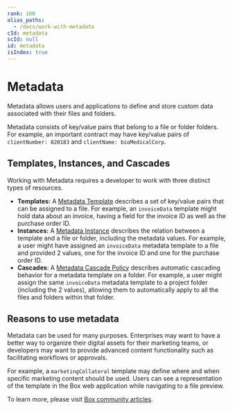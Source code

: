 ```yaml
---
rank: 160
alias_paths:
  - /docs/work-with-metadata
cId: metadata
scId: null
id: metadata
isIndex: true
---
```


# Metadata

Metadata allows users and applications to define and store custom data
associated with their files and folders.

Metadata consists of key/value pairs that belong to a file or folder folders.
For example, an important contract may have key/value pairs of
`clientNumber: 820183` and `clientName: bioMedicalCorp`.

## Templates, Instances, and Cascades

Working with Metadata requires a developer to work with three
distinct types of resources.

* **Templates:**  A [Metadata Template][template] describes a set of key/value
  pairs that can be assigned to a file. For example, an `invoiceData` template
  might hold data about an invoice, having a field for the invoice ID as well as
  the purchase order ID.
* **Instances:** A [Metadata Instance][instance] describes the relation between
  a template and a file or folder, including the metadata values. For example, a
  user might have assigned an `invoiceData` metadata template to a file and
  provided 2 values, one for the invoice ID and one for the purchase order ID.
* **Cascades**: A [Metadata Cascade Policy][cascade] describes automatic
  cascading behavior for a metadata template on a folder. For example, a user
  might assign the same `invoiceData` metadata template to a project folder
  (including the 2 values), allowing them to automatically apply to all the
  files and folders within that folder.

## Reasons to use metadata

Metadata can be used for many purposes. Enterprises may want to have a better
way to organize their digital assets for their marketing teams, or developers may
want to provide advanced content functionality such as facilitating workflows or
approvals.

For example, a `marketingCollateral` template may define where and when specific
marketing content should be used. Users can see a representation of the
template in the Box web application while navigating to a file preview.

To learn more, please visit [Box community articles][community].

[community]: https://community.box.com/t5/Organizing-and-Tracking-Content/Using-Metadata/ta-p/30765
[template]: g://metadata/templates
[instance]: g://metadata/instances
[cascade]: g://metadata/cascades
